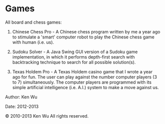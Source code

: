 Games
=====

All board and chess games: 

1) Chinese Chess Pro - A Chinese chess program written by me a year ago to stimulate a 'smart' computer robot to play the Chinese chess game with human (i.e. us).

2) Sudoku Solver - A Java Swing GUI version of a Sudoku game implementation, in which it performs depth-first search with backtracking technique to search for all possible solution(s).

3) Texas Holdem Pro - A Texas Holdem casino game that I wrote a year ago for fun. The user can play against the number computer players (3 to 7) simultaneously. The computer players are programmed with its simple artificial intelligence (i.e. A.I.) system to make a move against us.

Author: Ken Wu

Date: 2012-2013

© 2010-2013 Ken Wu All rights reserved.